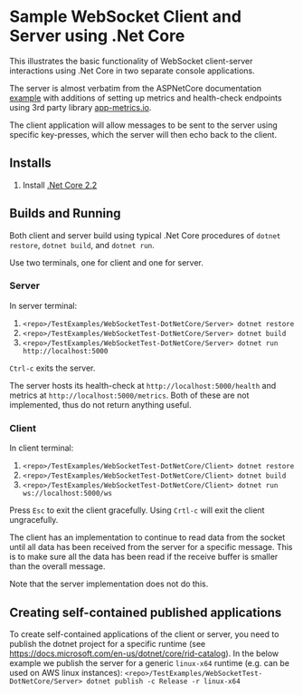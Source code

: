 # Sample WebSocket Client and Server using .Net Core

This illustrates the basic functionality of WebSocket client-server interactions using .Net Core in two separate console applications.

The server is almost verbatim from the ASPNetCore documentation [example](https://github.com/aspnet/Docs/tree/master/aspnetcore/fundamentals/websockets/samples/2.x/WebSocketsSample) with additions of setting up metrics and health-check endpoints using 3rd party library [app-metrics.io](https://www.app-metrics.io/).

The client application will allow messages to be sent to the server using specific key-presses, which the server will then echo back to the client.

## Installs
 1. Install [.Net Core 2.2](https://dotnet.microsoft.com/download/dotnet-core/2.2)
 
## Builds and Running

Both client and server build using typical .Net Core procedures of `dotnet restore`, `dotnet build`, and `dotnet run`.

Use two terminals, one for client and one for server.

### Server
In server terminal:
1. `<repo>/TestExamples/WebSocketTest-DotNetCore/Server> dotnet restore`
2. `<repo>/TestExamples/WebSocketTest-DotNetCore/Server> dotnet build`
3. `<repo>/TestExamples/WebSocketTest-DotNetCore/Server> dotnet run http://localhost:5000`

`Ctrl-c` exits the server.

The server hosts its health-check at `http://localhost:5000/health` and metrics at `http://localhost:5000/metrics`. Both of these are not implemented, thus do not return anything useful.

### Client
In client terminal:
1. `<repo>/TestExamples/WebSocketTest-DotNetCore/Client> dotnet restore`
2. `<repo>/TestExamples/WebSocketTest-DotNetCore/Client> dotnet build`
3. `<repo>/TestExamples/WebSocketTest-DotNetCore/Client> dotnet run ws://localhost:5000/ws`

Press `Esc` to exit the client gracefully. Using `Crtl-c` will exit the client ungracefully.

The client has an implementation to continue to read data from the socket until all data has been received from the server for a specific message. This is to make sure all the data has been read if the receive buffer is smaller than the overall message.

Note that the server implementation does not do this.

## Creating self-contained published applications

To create self-contained applications of the client or server, you need to publish the dotnet project for a specific runtime (see https://docs.microsoft.com/en-us/dotnet/core/rid-catalog). In the below example we publish the server for a generic `linux-x64` runtime (e.g. can be used on AWS linux instances):
`<repo>/TestExamples/WebSocketTest-DotNetCore/Server> dotnet publish -c Release -r linux-x64`

